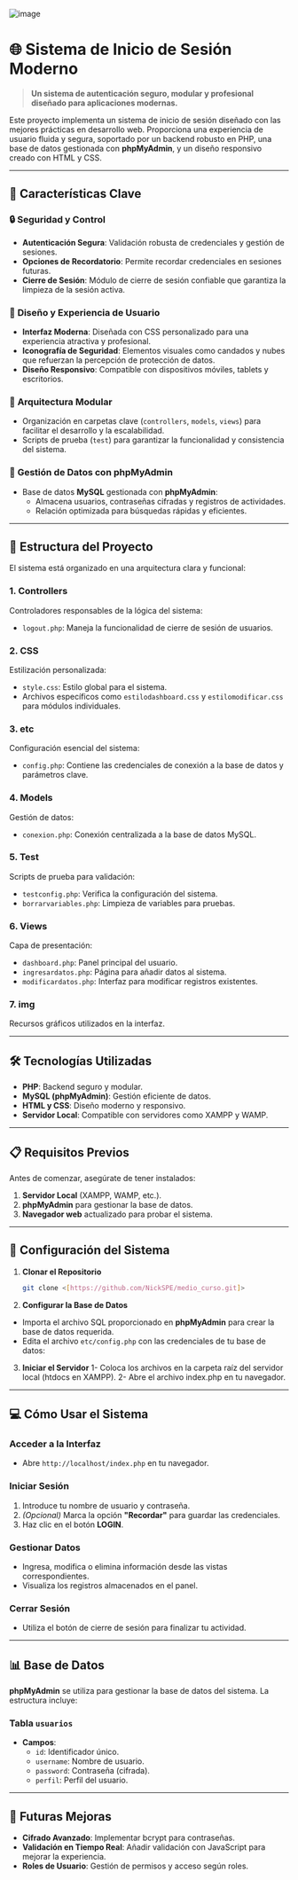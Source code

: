 
![image](https://github.com/user-attachments/assets/502ac05a-ae67-4e65-bfc9-b67f0f97ac9f)


# 🌐 **Sistema de Inicio de Sesión Moderno**

> **Un sistema de autenticación seguro, modular y profesional diseñado para aplicaciones modernas.**

Este proyecto implementa un sistema de inicio de sesión diseñado con las mejores prácticas en desarrollo web. Proporciona una experiencia de usuario fluida y segura, soportado por un backend robusto en PHP, una base de datos gestionada con **phpMyAdmin**, y un diseño responsivo creado con HTML y CSS.

---

## 🚀 **Características Clave**

### 🔒 **Seguridad y Control**
- **Autenticación Segura**: Validación robusta de credenciales y gestión de sesiones.
- **Opciones de Recordatorio**: Permite recordar credenciales en sesiones futuras.
- **Cierre de Sesión**: Módulo de cierre de sesión confiable que garantiza la limpieza de la sesión activa.

### 🎨 **Diseño y Experiencia de Usuario**
- **Interfaz Moderna**: Diseñada con CSS personalizado para una experiencia atractiva y profesional.
- **Iconografía de Seguridad**: Elementos visuales como candados y nubes que refuerzan la percepción de protección de datos.
- **Diseño Responsivo**: Compatible con dispositivos móviles, tablets y escritorios.

### 🧩 **Arquitectura Modular**
- Organización en carpetas clave (`controllers`, `models`, `views`) para facilitar el desarrollo y la escalabilidad.
- Scripts de prueba (`test`) para garantizar la funcionalidad y consistencia del sistema.

### 💾 **Gestión de Datos con phpMyAdmin**
- Base de datos **MySQL** gestionada con **phpMyAdmin**:
  - Almacena usuarios, contraseñas cifradas y registros de actividades.
  - Relación optimizada para búsquedas rápidas y eficientes.

---

## 📂 **Estructura del Proyecto**

El sistema está organizado en una arquitectura clara y funcional:

### 1. **Controllers**
Controladores responsables de la lógica del sistema:
- `logout.php`: Maneja la funcionalidad de cierre de sesión de usuarios.

### 2. **CSS**
Estilización personalizada:
- `style.css`: Estilo global para el sistema.
- Archivos específicos como `estilodashboard.css` y `estilomodificar.css` para módulos individuales.

### 3. **etc**
Configuración esencial del sistema:
- `config.php`: Contiene las credenciales de conexión a la base de datos y parámetros clave.

### 4. **Models**
Gestión de datos:
- `conexion.php`: Conexión centralizada a la base de datos MySQL.

### 5. **Test**
Scripts de prueba para validación:
- `testconfig.php`: Verifica la configuración del sistema.
- `borrarvariables.php`: Limpieza de variables para pruebas.

### 6. **Views**
Capa de presentación:
- `dashboard.php`: Panel principal del usuario.
- `ingresardatos.php`: Página para añadir datos al sistema.
- `modificardatos.php`: Interfaz para modificar registros existentes.

### 7. **img**
Recursos gráficos utilizados en la interfaz.

---

## 🛠️ **Tecnologías Utilizadas**
- **PHP**: Backend seguro y modular.
- **MySQL (phpMyAdmin)**: Gestión eficiente de datos.
- **HTML y CSS**: Diseño moderno y responsivo.
- **Servidor Local**: Compatible con servidores como XAMPP y WAMP.

---

## 📋 **Requisitos Previos**

Antes de comenzar, asegúrate de tener instalados:
1. **Servidor Local** (XAMPP, WAMP, etc.).
2. **phpMyAdmin** para gestionar la base de datos.
3. **Navegador web** actualizado para probar el sistema.

---

## 📝 **Configuración del Sistema**

1. **Clonar el Repositorio**
   ```bash
   git clone <[https://github.com/NickSPE/medio_curso.git]>
2. **Configurar la Base de Datos**
- Importa el archivo SQL proporcionado en **phpMyAdmin** para crear la base de datos requerida.
- Edita el archivo `etc/config.php` con las credenciales de tu base de datos:

3. **Iniciar el Servidor**
1- Coloca los archivos en la carpeta raíz del servidor local (htdocs en XAMPP).
2- Abre el archivo index.php en tu navegador.
---
## 💻 Cómo Usar el Sistema

### **Acceder a la Interfaz**
- Abre `http://localhost/index.php` en tu navegador.

### **Iniciar Sesión**
1. Introduce tu nombre de usuario y contraseña.
2. *(Opcional)* Marca la opción **"Recordar"** para guardar las credenciales.
3. Haz clic en el botón **LOGIN**.

### **Gestionar Datos**
- Ingresa, modifica o elimina información desde las vistas correspondientes.
- Visualiza los registros almacenados en el panel.

### **Cerrar Sesión**
- Utiliza el botón de cierre de sesión para finalizar tu actividad.

---

## 📊 Base de Datos

**phpMyAdmin** se utiliza para gestionar la base de datos del sistema. La estructura incluye:

### **Tabla `usuarios`**
- **Campos**:
  - `id`: Identificador único.
  - `username`: Nombre de usuario.
  - `password`: Contraseña (cifrada).
  - `perfil`: Perfil del usuario.

---

## 🌟 Futuras Mejoras
- **Cifrado Avanzado**: Implementar bcrypt para contraseñas.
- **Validación en Tiempo Real**: Añadir validación con JavaScript para mejorar la experiencia.
- **Roles de Usuario**: Gestión de permisos y acceso según roles.
